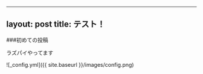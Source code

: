   ---
  layout: post
  title: テスト！
  ---
  
  ###初めての投稿

ラズパイやってます
  
  ![_config.yml]({{ site.baseurl }}/images/config.png)
